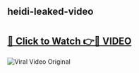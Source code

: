 ## heidi-leaked-video 

# <h2><a href="http://freeplayer.one?title=heidi-leaked-video&ref=21J">🔗 Click to Watch 👉🔴 VIDEO</a></h2>

<a href="http://freeplayer.one?title=heidi-leaked-video&ref=21J" rel="nofollow" data-target="animated-image.originalLink"><img src="https://i.ibb.co.com/xMMVF88/686577567.gif" alt="Viral Video Original" style="max-width: 100%; display: inline-block;" data-target="animated-image.originalImage"></a>

